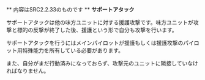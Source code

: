 ** 内容はSRC2.2.33のものです **
**サポートアタック**

サポートアタックは他の味方ユニットに対する援護攻撃です。味方ユニットが攻撃と標的の反撃が終了した後、援護という形で自分も攻撃を行います。

サポートアタックを行うにはメインパイロットが援護もしくは援護攻撃のパイロット用特殊能力を所有している必要があります。

また、自分がまだ行動済みになっておらず、攻撃元のユニットに隣接していなければなりません。
